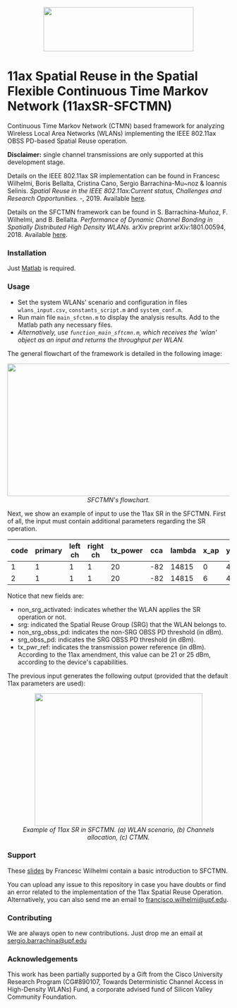 <p align="center">
  <img src="https://github.com/sergiobarra/SFCTMN/blob/single_channel_IEEE80211ax_spatial_reuse/sfctmn_logo_sr.png" width="340" height="100">
</p>

# 11ax Spatial Reuse in the Spatial Flexible Continuous Time Markov Network (11axSR-SFCTMN)

Continuous Time Markov Network (CTMN) based framework for analyzing Wireless Local Area Networks (WLANs) implementing the IEEE 802.11ax OBSS PD-based Spatial Reuse operation. 

**Disclaimer:** single channel transmissions are only supported at this development stage.

Details on the IEEE 802.11ax SR implementation can be found in Francesc Wilhelmi, Boris Bellalta, Cristina Cano, Sergio Barrachina-Mu\~noz \& Ioannis Selinis. *Spatial Reuse in the IEEE 802.11ax:Current status, Challenges and Research Opportunities.* -, 2019. Available [here](https://arxiv.org/).

Details on the SFCTMN framework can be found in S. Barrachina-Muñoz, F. Wilhelmi, and B. Bellalta. *Performance of Dynamic Channel Bonding in Spatially Distributed High Density WLANs.* arXiv preprint arXiv:1801.00594, 2018. Available [here](https://ieeexplore.ieee.org/stamp/stamp.jsp?arnumber=8642923).

### Installation

Just [Matlab](https://www.mathworks.com/) is required.

### Usage
 
 * Set the system WLANs' scenario and configuration in files ```wlans_input.csv```, ```constants_script.m``` and ```system_conf.m```. 
 * Run main file ```main_sfctmn.m``` to display the analysis results. Add to the Matlab path any necessary files.
 * *Alternatively, use ```function_main_sftcmn.m```, which receives the 'wlan' object as an input and returns the throughput per WLAN.*

The general flowchart of the framework is detailed in the following image:
 
<p align="center">
<img src="https://github.com/sergiobarra/SFCTMN/blob/master/documentation/General%20flowchart.png" width="700" height="300">
<br>
<em>SFCTMN's flowchart.</em>
</p>

Next, we show an example of input to use the 11ax SR in the SFCTMN. First of all, the input must contain additional parameters regarding the SR operation.

| code | primary | left ch | right ch | tx_power | cca | lambda | x_ap | y_ap | z_ap | x_sta | y_sta | z_sta | legacy_node | cw  | non_srg_activated | srg | non_srg_obss_pd | srg_obss_pd | tx_pwr_ref |
|------|---------|---------|----------|----------|-----|--------|------|------|------|-------|-------|-------|-------------|-----|-------------------|-----|-----------------|-------------|------------|
| 1    | 1       | 1       | 1        | 20       | -82 | 14815  | 0    | 4    | 0    | 0     | 0     | 0     | 0           | 512 | 1                 | 0   | -78             | -82         | 21         |
| 2    | 1       | 1       | 1        | 20       | -82 | 14815  | 6    | 4    | 0    | 6     | 8     | 0     | 0           | 512 | 0                 | 0   | -78             | -82         | 21         |

Notice that new fields are:
* non_srg_activated: indicates whether the WLAN applies the SR operation or not.
* srg: indicated the Spatial Reuse Group (SRG) that the WLAN belongs to.
* non_srg_obss_pd: indicates the non-SRG OBSS PD threshold (in dBm).
* srg_obss_pd: indicates the SRG OBSS PD threshold (in dBm).
* tx_pwr_ref: indicates the transmission power reference (in dBm). According to the 11ax amendment, this value can be 21 or 25 dBm, according to the device's capabilities.

The previous input generates the following output (provided that the default 11ax parameters are used):
<p align="center">
<img src="https://github.com/sergiobarra/SFCTMN/blob/single_channel_IEEE80211ax_spatial_reuse/documentation/example_output_sr.png" width="380" height="300">
  <br>
    <em>Example of 11ax SR in SFCTMN. (a) WLAN scenario, (b) Channels allocation, (c) CTMN.</em>
</p>

### Support

These [slides](https://github.com/sergiobarra/SFCTMN/blob/master/documentation/sfctmn_introductory_presentation.pdf) by Francesc Wilhelmi contain a basic introduction to SFCTMN.

You can upload any issue to this repository in case you have doubts or find an error related to the implementation of the 11ax Spatial Reuse Operation. Alternatively, you can also send me an email to [francisco.wilhelmi@upf.edu](francisco.wilhelmi@upf.edu).

### Contributing

We are always open to new contributions. Just drop me an email at sergio.barrachina@upf.edu

### Acknowledgements

This work has been partially supported by a Gift from the Cisco University Research Program (CG\#890107, Towards Deterministic Channel Access in High-Density WLANs) Fund, a corporate advised fund of Silicon Valley Community Foundation.

